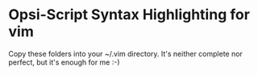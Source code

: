 # Opsi-Script Syntax Highlighting for vim

Copy these folders into your ~/.vim directory.
It's neither complete nor perfect, but it's enough for me :-)
